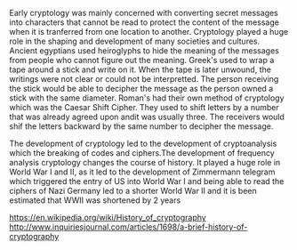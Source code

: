 Early cryptology was mainly concerned with converting secret messages into characters that cannot be read to protect the content of the message when it is tranferred from one location to another. Cryptology played a huge role in the shaping and development of many societies and cultures. Ancient egyptians used heiroglyphs to hide the meaning of the messages from people who cannot figure out the meaning. Greek's used to wrap a tape around a stick and write on it. When the tape is later unwound, the writings were not clear or could not be interpretted. The person receiving the stick would be able to decipher the message as the person owned a stick with the same diameter. Roman's had their own method of cryptology which was the Caesar Shift Cipher. They used to shift letters by a number that was already agreed upon andit was usually three. The receivers would shif the letters backward by the same number to decipher the message. 

The development of cryptology led to the development of cryptoanalysis which the breaking of codes and ciphers.The development of frequency analysis cryptology changes the course of history. It played a huge role in World War I and II, as it led to the development of Zimmermann telegram which triggered the entry of US into World War I and being able to read the ciphers of Nazi Germany led to a shorter World War II and it is been estimated that WWII was shortened by 2 years

https://en.wikipedia.org/wiki/History_of_cryptography
http://www.inquiriesjournal.com/articles/1698/a-brief-history-of-cryptography
